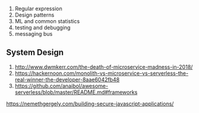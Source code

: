 1. Regular expression
2. Design patterns
3. ML and common statistics
4. testing and debugging
5. messaging bus

## System Design
1. http://www.dwmkerr.com/the-death-of-microservice-madness-in-2018/
2. https://hackernoon.com/monolith-vs-microservice-vs-serverless-the-real-winner-the-developer-8aae6042fb48
3. https://github.com/anaibol/awesome-serverless/blob/master/README.md#frameworks

https://nemethgergely.com/building-secure-javascript-applications/
